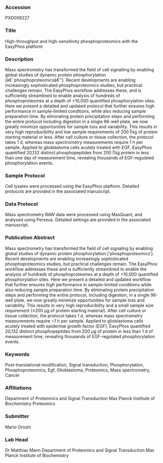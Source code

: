 ### Accession
PXD009227

### Title
High-throughput and high-sensitivity phosphoproteomics with the EasyPhos platform

### Description
Mass spectrometry has transformed the field of cell signalling by enabling global studies of dynamic protein phosphorylation (â€˜phosphoproteomicsâ€™). Recent developments are enabling increasingly sophisticated phosphoproteomics studies, but practical challenges remain. The EasyPhos workflow addresses these, and is sufficiently streamlined to enable analysis of hundreds of phosphoproteomes at a depth of >10,000 quantified phosphorylation sites. Here we present a detailed and updated protocol that further ensures high performance in sample-limited conditions, while also reducing sample preparation time. By eliminating protein precipitation steps and performing the entire protocol including digestion in a single 96-well plate, we now greatly minimize opportunities for sample loss and variability. This results in very high reproducibility and low sample requirements of 200 Î¼g of protein starting material or less. After cell culture or tissue collection, the protocol takes 1 d, whereas mass spectrometry measurements require 1 h per sample. Applied to glioblastoma cells acutely treated with EGF, EasyPhos quantified 20,132 distinct phosphopeptides from 200 Î¼g protein in less than one day of measurement time, revealing thousands of EGF-regulated phosphorylation events.

### Sample Protocol
Cell lysates were processed using the EasyPhos platform. Detailed protocols are provided in the associated manuscript.

### Data Protocol
Mass spectrometry RAW data were processed using MaxQuant, and analysed using Perseus. Detailed settings are provided in the associated manuscript.

### Publication Abstract
Mass spectrometry has transformed the field of cell signaling by enabling global studies of dynamic protein phosphorylation ('phosphoproteomics'). Recent developments are enabling increasingly sophisticated phosphoproteomics studies, but practical challenges remain. The EasyPhos workflow addresses these and is sufficiently streamlined to enable the analysis of hundreds of phosphoproteomes at a depth of &gt;10,000 quantified phosphorylation sites. Here we present a detailed and updated workflow that further ensures high performance in sample-limited conditions while also reducing sample preparation time. By eliminating protein precipitation steps and performing the entire protocol, including digestion, in a single 96-well plate, we now greatly minimize opportunities for sample loss and variability. This results in very high reproducibility and a small sample size requirement (&#x2264;200 &#x3bc;g of protein starting material). After cell culture or tissue collection, the protocol takes 1 d, whereas mass spectrometry measurements require ~1 h per sample. Applied to glioblastoma cells acutely treated with epidermal growth factor (EGF), EasyPhos quantified 20,132 distinct phosphopeptides from 200 &#x3bc;g of protein in less than 1 d of measurement time, revealing thousands of EGF-regulated phosphorylation events.

### Keywords
Post-translational modification, Signal transduction, Phosphorylation, Phosphoproteomics, Egf, Glioblastoma, Proteomics, Mass spectrometry, Cancer

### Affiliations
Department of Proteomics and Signal Transduction Max Planck Institute of Biochemistry
Proteomics

### Submitter
Mario Oroshi

### Lab Head
Dr Matthias Mann
Department of Proteomics and Signal Transduction Max Planck Institute of Biochemistry


